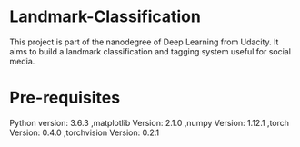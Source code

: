 # Landmark-Classification
This project is part of the nanodegree of Deep Learning from Udacity. It aims to build a landmark classification and tagging system useful for social media. 

# Pre-requisites
Python version: 3.6.3
,matplotlib Version: 2.1.0 
,numpy Version: 1.12.1
,torch Version: 0.4.0
,torchvision Version: 0.2.1
